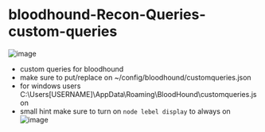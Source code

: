 # bloodhound-Recon-Queries-custom-queries
![image](https://github.com/user-attachments/assets/51b3eae4-bdee-4c10-b808-b2b9439af040)
- custom queries for bloodhound
- make sure to put/replace on ~/config/bloodhound/customqueries.json
- for windows users C:\Users[USERNAME]\AppData\Roaming\BloodHound\customqueries.json
- small hint make sure to turn on `node lebel display` to always on
  ![image](https://github.com/user-attachments/assets/a338bdb4-98a0-437f-ba71-01e54a1431e8)
